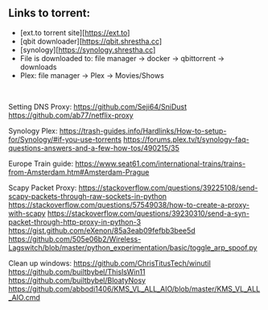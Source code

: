 
## Links to torrent:
- [ext.to torrent site][https://ext.to]
- [qbit downloader][https://qbit.shrestha.cc]
- [synology][https://synology.shrestha.cc]
- File is downloaded to: file manager -> docker -> qbittorrent -> downloads
- Plex: file manager -> Plex -> Movies/Shows

<br />


Setting DNS Proxy:
https://github.com/Seji64/SniDust
https://github.com/ab77/netflix-proxy


Synology Plex:
https://trash-guides.info/Hardlinks/How-to-setup-for/Synology/#if-you-use-torrents
https://forums.plex.tv/t/synology-faq-questions-answers-and-a-few-how-tos/490215/35



Europe Train guide:
https://www.seat61.com/international-trains/trains-from-Amsterdam.htm#Amsterdam-Prague


Scapy Packet Proxy:
https://stackoverflow.com/questions/39225108/send-scapy-packets-through-raw-sockets-in-python
https://stackoverflow.com/questions/57549038/how-to-create-a-proxy-with-scapy
https://stackoverflow.com/questions/39230310/send-a-syn-packet-through-http-proxy-in-python-3
https://gist.github.com/eXenon/85a3eab09fefbb3bee5d
https://github.com/505e06b2/Wireless-Lagswitch/blob/master/python_experimentation/basic/toggle_arp_spoof.py


Clean up windows:
https://github.com/ChrisTitusTech/winutil
https://github.com/builtbybel/ThisIsWin11
https://github.com/builtbybel/BloatyNosy
https://github.com/abbodi1406/KMS_VL_ALL_AIO/blob/master/KMS_VL_ALL_AIO.cmd
